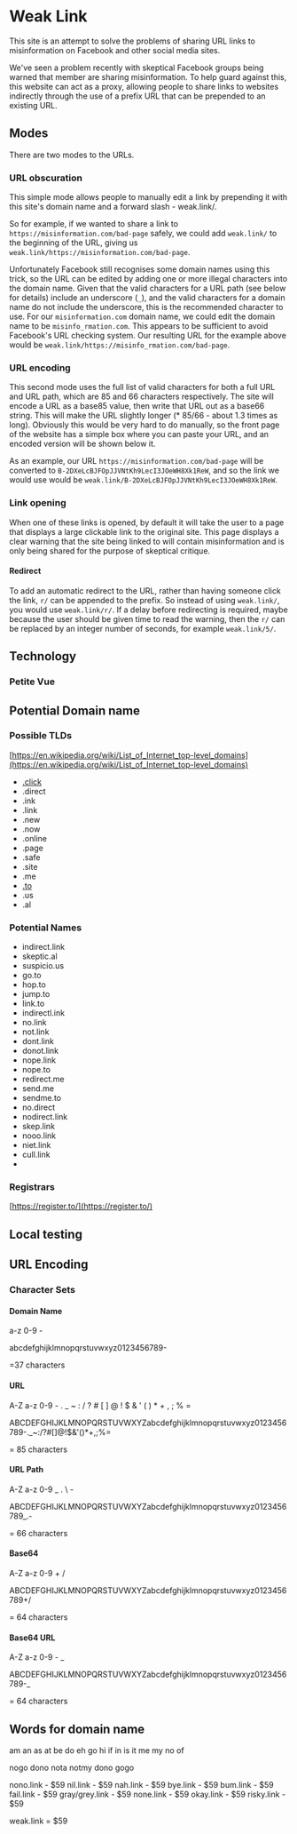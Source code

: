 # Weak Link

This site is an attempt to solve the problems of sharing URL links to misinformation on Facebook and other social media sites.

We've seen a problem recently with skeptical Facebook groups being warned that member are sharing misinformation. To help guard against this, this website can act as a proxy, allowing people to share links to websites indirectly through the use of a prefix URL that can be prepended to an existing URL.

## Modes

There are two modes to the URLs.

### URL obscuration

This simple mode allows people to manually edit a link by prepending it with this site's domain name and a forward slash - weak.link/.

So for example, if we wanted to share a link to `https://misinformation.com/bad-page` safely, we could add `weak.link/` to the beginning of the URL, giving us `weak.link/https://misinformation.com/bad-page`.

Unfortunately Facebook still recognises some domain names using this trick, so the URL can be edited by adding one or more illegal characters into the domain name. Given that the valid characters for a URL path (see below for details) include an underscore (`_`), and the valid characters for a domain name do not include the underscore, this is the recommended character to use. For our `misinformation.com` domain name, we could edit the domain name to be `misinfo_rmation.com`. This appears to be sufficient to avoid Facebook's URL checking system. Our resulting URL for the example above would be `weak.link/https://misinfo_rmation.com/bad-page`.

### URL encoding

This second mode uses the full list of valid characters for both a full URL and URL path, which are 85 and 66 characters respectively. The site will encode a URL as a base85 value, then write that URL out as a base66 string. This will make the URL slightly longer (* 85/66 - about 1.3 times as long). Obviously this would be very hard to do manually, so the front page of the website has a simple box where you can paste your URL, and an encoded version will be shown below it.

As an example, our URL `https://misinformation.com/bad-page` will be converted to `B-2DXeLcBJFOpJJVNtKh9LecI3JOeWH8Xk1ReW`, and so the link we would use would be `weak.link/B-2DXeLcBJFOpJJVNtKh9LecI3JOeWH8Xk1ReW`.

### Link opening

When one of these links is opened, by default it will take the user to a page that displays a large clickable link to the original site. This page displays a clear warning that the site being linked to will contain misinformation and is only being shared for the purpose of skeptical critique.

#### Redirect

To add an automatic redirect to the URL, rather than having someone click the link, `r/` can be appended to the prefix. So instead of using `weak.link/`, you would use `weak.link/r/`. If a delay before redirecting is required, maybe because the user should be given time to read the warning, then the `r/` can be replaced by an integer number of seconds, for example `weak.link/5/`.

## Technology

### Petite Vue



## Potential Domain name

### Possible TLDs

[https://en.wikipedia.org/wiki/List_of_Internet_top-level_domains](https://en.wikipedia.org/wiki/List_of_Internet_top-level_domains)

- [.click](https://en.wikipedia.org/wiki/List_of_Internet_top-level_domains)
- .direct
- .ink
- .link
- .new
- .now
- .online
- .page
- .safe
- .site
- .me
- [.to](https://en.wikipedia.org/wiki/Country_code_top-level_domain)
- .us
- .al

### Potential Names

- indirect.link
- skeptic.al
- suspicio.us
- go.to
- hop.to
- jump.to
- link.to
- indirectl.ink
- no.link
- not.link
- dont.link
- donot.link
- nope.link
- nope.to
- redirect.me
- send.me
- sendme.to
- no.direct
- nodirect.link
- skep.link
- nooo.link
- niet.link
- cull.link
-

### Registrars

[https://register.to/](https://register.to/)

## Local testing


## URL Encoding
### Character Sets

#### Domain Name

a-z 0-9 -

abcdefghijklmnopqrstuvwxyz0123456789-

=37 characters
#### URL

A-Z a-z 0-9 - . _ ~ : / ? # [ ] @ ! $ & ' ( ) * + , ; % =

ABCDEFGHIJKLMNOPQRSTUVWXYZabcdefghijklmnopqrstuvwxyz0123456789-._~:/?#[]@!$&'()*+,;%=

= 85 characters

#### URL Path

A-Z a-z 0-9 _ . \ -

ABCDEFGHIJKLMNOPQRSTUVWXYZabcdefghijklmnopqrstuvwxyz0123456789_.\-

= 66 characters

#### Base64

A-Z a-z 0-9 + /

ABCDEFGHIJKLMNOPQRSTUVWXYZabcdefghijklmnopqrstuvwxyz0123456789+/

= 64 characters

#### Base64 URL

A-Z a-z 0-9 - _

ABCDEFGHIJKLMNOPQRSTUVWXYZabcdefghijklmnopqrstuvwxyz0123456789-_

= 64 characters

## Words for domain name

am
an
as
at
be
do
eh
go
hi
if
in
is
it
me
my
no
of

nogo
dono
nota
notmy
dono
gogo

nono.link - $59
nil.link - $59
nah.link - $59
bye.link - $59
bum.link - $59
fail.link - $59
gray/grey.link - $59
none.link - $59
okay.link - $59
risky.link - $59

weak.link = $59
